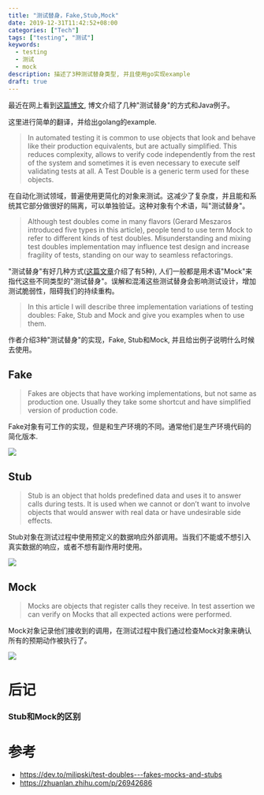 ```yaml
---
title: "测试替身，Fake,Stub,Mock"
date: 2019-12-31T11:42:52+08:00
categories: ["Tech"]
tags: ["testing", "测试"]
keywords:
  - testing
  - 测试
  - mock
description: 描述了3种测试替身类型, 并且使用go实现example
draft: true
---
```


最近在网上看到[这篇博文](https://dev.to/milipski/test-doubles---fakes-mocks-and-stubs), 博文介绍了几种"测试替身"的方式和Java例子。

这里进行简单的翻译，并给出golang的example.

>In automated testing it is common to use objects that look and behave like their production equivalents, but are actually simplified. This reduces complexity, allows to verify code independently from the rest of the system and sometimes it is even necessary to execute self validating tests at all. A Test Double is a generic term used for these objects.


在自动化测试领域，普遍使用更简化的对象来测试。这减少了复杂度，并且能和系统其它部分做很好的隔离，可以单独验证。这种对象有个术语，叫"测试替身"。


>Although test doubles come in many flavors (Gerard Meszaros introduced five types in this article), people tend to use term Mock to refer to different kinds of test doubles. Misunderstanding and mixing test doubles implementation may influence test design and increase fragility of tests, standing on our way to seamless refactorings.

"测试替身"有好几种方式([这篇文章](http://xunitpatterns.com/Test%20Double.html)介绍了有5种), 人们一般都是用术语"Mock"来指代这些不同类型的"测试替身"。误解和混淆这些测试替身会影响测试设计，增加测试脆弱性，阻碍我们的持续重构。

>In this article I will describe three implementation variations of testing doubles: Fake, Stub and Mock and give you examples when to use them.

作者介绍3种"测试替身"的实现，Fake, Stub和Mock, 并且给出例子说明什么时候去使用。

## Fake
> Fakes are objects that have working implementations, but not same as production one. Usually they take some shortcut and have simplified version of production code.

Fake对象有可工作的实现，但是和生产环境的不同。通常他们是生产环境代码的简化版本.

![](/images/test_doubles/fake.png)

## Stub
>Stub is an object that holds predefined data and uses it to answer calls during tests. It is used when we cannot or don’t want to involve objects that would answer with real data or have undesirable side effects.

Stub对象在测试过程中使用预定义的数据响应外部调用。当我们不能或不想引入真实数据的响应，或者不想有副作用时使用。

![](/images/test_doubles/stub.png)

## Mock
>Mocks are objects that register calls they receive. In test assertion we can verify on Mocks that all expected actions were performed.

Mock对象记录他们接收到的调用，在测试过程中我们通过检查Mock对象来确认所有的预期动作被执行了。

![](/images/test_doubles/mock.png)

# 后记
### Stub和Mock的区别

# 参考
* https://dev.to/milipski/test-doubles---fakes-mocks-and-stubs
* https://zhuanlan.zhihu.com/p/26942686

